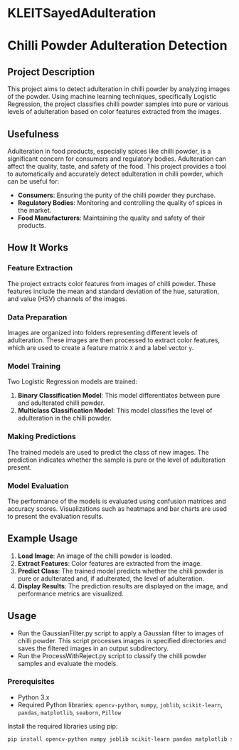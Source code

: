 # KLEITSayedAdulteration
# Chilli Powder Adulteration Detection

## Project Description

This project aims to detect adulteration in chilli powder by analyzing images of the powder. Using machine learning techniques, specifically Logistic Regression, the project classifies chilli powder samples into pure or various levels of adulteration based on color features extracted from the images.

## Usefulness

Adulteration in food products, especially spices like chilli powder, is a significant concern for consumers and regulatory bodies. Adulteration can affect the quality, taste, and safety of the food. This project provides a tool to automatically and accurately detect adulteration in chilli powder, which can be useful for:

- **Consumers**: Ensuring the purity of the chilli powder they purchase.
- **Regulatory Bodies**: Monitoring and controlling the quality of spices in the market.
- **Food Manufacturers**: Maintaining the quality and safety of their products.

## How It Works

### Feature Extraction

The project extracts color features from images of chilli powder. These features include the mean and standard deviation of the hue, saturation, and value (HSV) channels of the images.

### Data Preparation

Images are organized into folders representing different levels of adulteration. These images are then processed to extract color features, which are used to create a feature matrix `X` and a label vector `y`.

### Model Training

Two Logistic Regression models are trained:

1. **Binary Classification Model**: This model differentiates between pure and adulterated chilli powder.
2. **Multiclass Classification Model**: This model classifies the level of adulteration in the chilli powder.

### Making Predictions

The trained models are used to predict the class of new images. The prediction indicates whether the sample is pure or the level of adulteration present.

### Model Evaluation

The performance of the models is evaluated using confusion matrices and accuracy scores. Visualizations such as heatmaps and bar charts are used to present the evaluation results.

## Example Usage

1. **Load Image**: An image of the chilli powder is loaded.
2. **Extract Features**: Color features are extracted from the image.
3. **Predict Class**: The trained model predicts whether the chilli powder is pure or adulterated and, if adulterated, the level of adulteration.
4. **Display Results**: The prediction results are displayed on the image, and performance metrics are visualized.

## Usage
- Run the GaussianFilter.py script to apply a Gaussian filter to images of chilli powder. This script processes images in specified directories and saves the filtered images in an output subdirectory.
- Run the ProcessWithReject.py script to classify the chilli powder samples and evaluate the models.
  
### Prerequisites

- Python 3.x
- Required Python libraries: `opencv-python`, `numpy`, `joblib`, `scikit-learn`, `pandas`, `matplotlib`, `seaborn`, `Pillow`

Install the required libraries using pip:

```bash
pip install opencv-python numpy joblib scikit-learn pandas matplotlib seaborn Pillow

